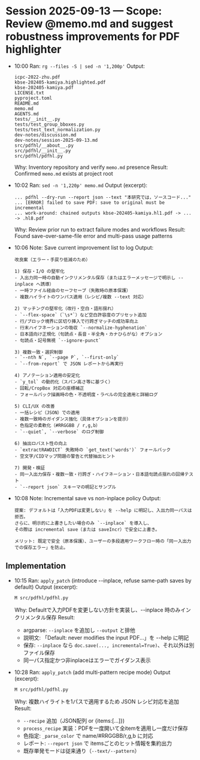 # Session 2025-09-13 — Scope: Review @memo.md and suggest robustness improvements for PDF highlighter

- 10:00 Ran: `rg --files -S | sed -n '1,200p'`
  Output:
  ```text
  icpc-2022-zhu.pdf
  kbse-202405-kamiya.highlighted.pdf
  kbse-202405-kamiya.pdf
  LICENSE.txt
  pyproject.toml
  README.md
  memo.md
  AGENTS.md
  tests/__init__.py
  tests/test_group_bboxes.py
  tests/test_text_normalization.py
  dev-notes/discussion.md
  dev-notes/session-2025-09-13.md
  src/pdfhl/__about__.py
  src/pdfhl/__init__.py
  src/pdfhl/pdfhl.py
  ```
  Why: Inventory repository and verify `memo.md` presence
  Result: Confirmed `memo.md` exists at project root

- 10:02 Ran: `sed -n '1,220p' memo.md`
  Output (excerpt):
  ```text
  ... pdfhl --dry-run --report json --text "本研究では，ソースコード..."
  ... [ERROR] failed to save PDF: save to original must be incremental
  ... work-around: chained outputs kbse-202405-kamiya.hl1.pdf -> ... -> .hl8.pdf
  ```
  Why: Review prior run to extract failure modes and workflows
  Result: Found save-over-same-file error and multi-pass usage patterns

- 10:06 Note: Save current improvement list to log
  Output:
  ```text
  改良案（エラー・手戻り低減のため）

  1) 保存・I/O の堅牢化
  - 入出力同一時の自動インクリメンタル保存（またはエラーメッセージで明示し --inplace へ誘導）
  - 一時ファイル経由のセーフセーブ（失敗時の原本保護）
  - 複数ハイライトのワンパス適用（レシピ/複数 --text 対応）

  2) マッチングの堅牢化（改行・空白・語形揺れ）
  - `--flex-space`（`\s*`）など空白許容度のプリセット追加
  - 行/ブロック境界に区切り挿入で行跨ぎマッチの成功率向上
  - 行末ハイフネーションの吸収 `--normalize-hyphenation`
  - 日本語向け正規化（句読点・長音・半全角・カナひらがな）オプション
  - 句読点・記号無視 `--ignore-punct`

  3) 複数一致・選択制御
  - `--nth N`, `--page P`, `--first-only`
  - `--from-report` で JSON レポートから再実行

  4) アノテーション適用の安定化
  - `y_tol` の動的化（スパン高さ等に基づく）
  - 回転/CropBox 対応の座標補正
  - フォールバック描画時の色・不透明度・ラベルの完全適用と詳細ログ

  5) CLI/UX の改善
  - 一括レシピ（JSON）での適用
  - 複数一致時のガイダンス強化（具体オプションを提示）
  - 色指定の柔軟化（#RRGGBB / r,g,b）
  - `--quiet`, `--verbose` のログ制御

  6) 抽出ロバスト性の向上
  - `extractRAWDICT` 失敗時の `get_text('words')` フォールバック
  - 空文字/CIDマップ問題の警告と代替抽出ヒント

  7) 開発・検証
  - 同一入出力保存・複数一致・行跨ぎ・ハイフネーション・日本語句読点揺れの回帰テスト
  - `--report json` スキーマの明記とサンプル
  ```

- 10:08 Note: Incremental save vs non-inplace policy
  Output:
  ```text
  提案: デフォルトは「入力PDFは変更しない」を --help に明記し、入出力同一パスは拒否。
  さらに、明示的に上書きしたい場合のみ `--inplace` を導入し、
  その際は incremental save（または saveIncr）で安全に上書き。

  メリット: 既定で安全（原本保護）、ユーザーの多段適用ワークフロー時の「同一入出力での保存エラー」を防止。
  ```

## Implementation

- 10:15 Ran: `apply_patch` (introduce --inplace, refuse same-path saves by default)
  Output (excerpt):
  ```text
  M src/pdfhl/pdfhl.py
  ```
  Why: Defaultで入力PDFを変更しない方針を実装し、--inplace 時のみインクリメンタル保存
  Result: 
  - argparse: `--inplace` を追加し `--output` と排他
  - 説明文: 「Default: never modifies the input PDF...」を --help に明記
  - 保存: `--inplace` なら `doc.save(..., incremental=True)`、それ以外は別ファイル保存
  - 同一パス指定かつ非inplaceはエラーでガイダンス表示

- 10:28 Ran: `apply_patch` (add multi-pattern recipe mode)
  Output (excerpt):
  ```text
  M src/pdfhl/pdfhl.py
  ```
  Why: 複数ハイライトを1パスで適用するため JSON レシピ対応を追加
  Result:
  - `--recipe` 追加（JSON配列 or {items:[...]})
  - `process_recipe` 実装：PDFを一度開いて全itemを適用し一度だけ保存
  - 色指定: `_parse_color` で name/#RRGGBB/r,g,b に対応
  - レポート: `--report json` で itemsごとのヒット情報を集約出力
  - 既存単発モードは従来通り（`--text/--pattern`）

